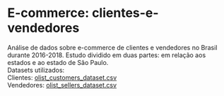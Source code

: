 # E-commerce: clientes-e-vendedores
Análise de dados sobre e-commerce de clientes e vendedores no Brasil durante 2016-2018. Estudo dividido em duas partes: em relação aos estados e ao estado de São Paulo. 
<br>
Datasets utilizados:
<br>
Clientes: [olist_customers_dataset.csv](https://github.com/FKENZOLS/E-commerce-clientes-e-vendedores/files/9202669/olist_customers_dataset.csv)
<br>
Vendedores: [olist_sellers_dataset.csv](https://github.com/FKENZOLS/E-commerce-clientes-e-vendedores/files/9202674/olist_sellers_dataset.csv)
